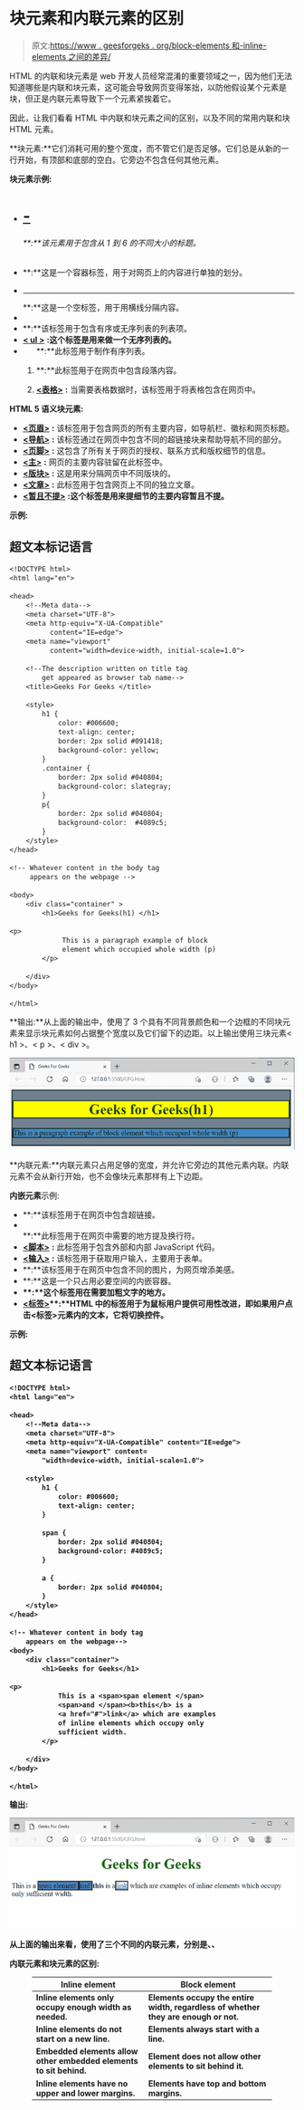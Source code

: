 # 块元素和内联元素的区别

> 原文:[https://www . geesforgeks . org/block-elements 和-inline-elements 之间的差异/](https://www.geeksforgeeks.org/difference-between-block-elements-and-inline-elements/)

HTML 的内联和块元素是 web 开发人员经常混淆的重要领域之一，因为他们无法知道哪些是内联和块元素，这可能会导致网页变得笨拙，以防他假设某个元素是块，但正是内联元素导致下一个元素紧挨着它。

因此，让我们看看 HTML 中内联和块元素之间的区别，以及不同的常用内联和块 HTML 元素。

**块元素:**它们消耗可用的整个宽度，而不管它们是否足够。它们总是从新的一行开始，有顶部和底部的空白。它旁边不包含任何其他元素。

**块元素示例:**

*   [**<h1>-<h6>**](https://www.geeksforgeeks.org/html-heading/)**:**该元素用于包含从 1 到 6 的不同大小的标题。
*   [**<div>**](https://www.geeksforgeeks.org/div-tag-html/)**:**这是一个容器标签，用于对网页上的内容进行单独的划分。
*   [**<HR>**](https://www.geeksforgeeks.org/html-hr-size-attribute/)**:**这是一个空标签，用于用横线分隔内容。
*   [**<Li>**](https://www.geeksforgeeks.org/html-li-tag/)**:**该标签用于包含有序或无序列表的列表项。
*   [**< ul >**](https://www.geeksforgeeks.org/html-ul-compact-attribute/) **:这个标签是用来做一个无序列表的。**
*   [**<ol>**](https://www.geeksforgeeks.org/html-ol-compact-attribute/)**:**此标签用于制作有序列表。
*   [**<p>**](https://www.geeksforgeeks.org/html-basics/)**:**此标签用于在网页中包含段落内容。
*   [**<表格>**](https://www.geeksforgeeks.org/html-table-border-attribute/) **:** 当需要表格数据时，该标签用于将表格包含在网页中。

**HTML 5 语义块元素:**

*   [**<页眉>**](https://www.geeksforgeeks.org/html5-semantics/) **:** 该标签用于包含网页的所有主要内容，如导航栏、徽标和网页标题。
*   [**<导航>**](https://www.geeksforgeeks.org/html5-semantics/) **:** 该标签通过在网页中包含不同的超链接块来帮助导航不同的部分。
*   [**<页脚>**](https://www.geeksforgeeks.org/html5-semantics/) **:** 这包含了所有关于网页的授权、联系方式和版权细节的信息。
*   [**<主>**](https://www.geeksforgeeks.org/html5-semantics/) **:** 网页的主要内容驻留在此标签中。
*   [**<版块>**](https://www.geeksforgeeks.org/html5-semantics/) **:** 这是用来分隔网页中不同版块的。
*   [**<文章>**](https://www.geeksforgeeks.org/html5-semantics/) **:** 此标签用于包含网页上不同的独立文章。
*   [**<暂且不提>**](https://www.geeksforgeeks.org/html5-semantics/) **:这个标签是用来提细节的主要内容暂且不提。**

**示例:**

## 超文本标记语言

```htmlhtml
<!DOCTYPE html>
<html lang="en">

<head>
    <!--Meta data-->
    <meta charset="UTF-8">
    <meta http-equiv="X-UA-Compatible"
          content="IE=edge">
    <meta name="viewport"
          content="width=device-width, initial-scale=1.0">

    <!--The description written on title tag
        get appeared as browser tab name-->
    <title>Geeks For Geeks </title>

    <style>
        h1 {
            color: #006600;
            text-align: center;
            border: 2px solid #091418;
            background-color: yellow;
        }
        .container {
            border: 2px solid #040804;
            background-color: slategray;
        }
        p{
            border: 2px solid #040804;
            background-color:  #4089c5;
        }
    </style>
</head>

<!-- Whatever content in the body tag
     appears on the webpage -->

<body>
    <div class="container" >
        <h1>Geeks for Geeks(h1) </h1>

<p>
             This is a paragraph example of block
             element which occupied whole width (p)
        </p>

    </div>
</body>

</html>
```

**输出:**从上面的输出中，使用了 3 个具有不同背景颜色和一个边框的不同块元素来显示块元素如何占据整个宽度以及它们留下的边距。以上输出使用三块元素< h1 >、< p >、< div >。

![](img/6ed13bb78dd87652a1bdb0ee755fc3dd.png)

**内联元素:**内联元素只占用足够的宽度，并允许它旁边的其他元素内联。内联元素不会从新行开始，也不会像块元素那样有上下边距。

**内嵌元素**示例:

*   [**<a>**](https://www.geeksforgeeks.org/html-links/)**:**该标签用于在网页中包含超链接。
*   [**<br>**](https://www.geeksforgeeks.org/html-brgt-tag/)**:**此标签用于在网页中需要的地方提及换行符。
*   [**<脚本>**](https://www.geeksforgeeks.org/html-script-tag/) **:** 此标签用于包含外部和内部 JavaScript 代码。
*   [**<输入>**](https://www.geeksforgeeks.org/html-input-tag/) **:** 该标签用于获取用户输入，主要用于表单。
*   [**<img>**](https://www.geeksforgeeks.org/html-img-tag/)**:**该标签用于在网页中包含不同的图片，为网页增添美感。
*   [**<span>**](https://www.geeksforgeeks.org/span-tag-html/)**:**这是一个只占用必要空间的内嵌容器。
*   [**<b>**](https://www.html.am/html-codes/text/html-bold.cfm)**:**这个标签用在需要加粗文字的地方。
*   [**<标签>**](https://www.geeksforgeeks.org/html-label-tag/)**:**HTML 中的标签用于为鼠标用户提供可用性改进，即如果用户点击<标签>元素内的文本，它将切换控件。

**示例:**

## 超文本标记语言

```htmlhtml
<!DOCTYPE html>
<html lang="en">

<head>
    <!--Meta data-->
    <meta charset="UTF-8">
    <meta http-equiv="X-UA-Compatible" content="IE=edge">
    <meta name="viewport" content=
        "width=device-width, initial-scale=1.0">

    <style>
        h1 {
            color: #006600;
            text-align: center;
        }

        span {
            border: 2px solid #040804;
            background-color: #4089c5;
        }

        a {
            border: 2px solid #040804;
        }
    </style>
</head>

<!-- Whatever content in body tag
    appears on the webpage-->
<body>
    <div class="container">
        <h1>Geeks for Geeks</h1>

<p>
            This is a <span>span element </span>
            <span>and </span><b>this</b> is a
            <a href="#">link</a> which are examples
            of inline elements which occupy only
            sufficient width.
        </p>

    </div>
</body>

</html>
```

**输出:**

![](img/4f7eb768234db4e85a53b5256192b2be.png)

从上面的输出来看，使用了三个不同的内联元素，分别是、**、**

**内联元素和块元素的区别:**

<figure class="table">

| **Inline element** | **Block element** |
| --- | --- |
| Inline elements only occupy enough width as needed. | Elements occupy the entire width, regardless of whether they are enough or not. |
| Inline elements do not start on a new line. | Elements always start with a line. |
| Embedded elements allow other embedded elements to sit behind. | Element does not allow other elements to sit behind it. |
| Inline elements have no upper and lower margins. | Elements have top and bottom margins. |

</figure>